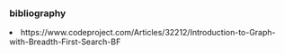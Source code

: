 ### bibliography
<li>https://www.codeproject.com/Articles/32212/Introduction-to-Graph-with-Breadth-First-Search-BF</li>